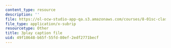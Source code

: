 ```yaml
---
content_type: resource
description: ''
file: https://ol-ocw-studio-app-qa.s3.amazonaws.com/courses/8-01sc-classical-mechanics-fall-2016/49f18648b65f55fd80ef2edf2771becf_Bq0fDYtbfBA.vtt
file_type: application/x-subrip
resourcetype: Other
title: 3play caption file
uid: 49f18648-b65f-55fd-80ef-2edf2771becf
---
```

